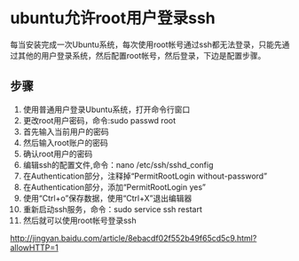 # ubuntu允许root用户登录ssh 

每当安装完成一次Ubuntu系统，每次使用root帐号通过ssh都无法登录，只能先通过其他的用户登录系统，然后配置root帐号，然后登录，下边是配置步骤。



## 步骤

1. 使用普通用户登录Ubuntu系统，打开命令行窗口
2. 更改root用户密码，命令:sudo passwd root
3. 首先输入当前用户的密码
4. 然后输入root账户的密码
5. 确认root用户的密码
6. 编辑ssh的配置文件,命令：nano /etc/ssh/sshd_config
7. 在Authentication部分，注释掉“PermitRootLogin without-password”
8. 在Authentication部分，添加“PermitRootLogin yes”
9. 使用“Ctrl+o”保存数据，使用“Ctrl+X”退出编辑器
10. 重新启动ssh服务，命令：sudo service ssh restart 
11. 然后就可以使用root帐号登录ssh







http://jingyan.baidu.com/article/8ebacdf02f552b49f65cd5c9.html?allowHTTP=1